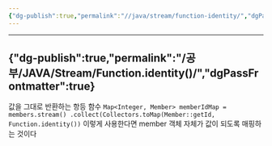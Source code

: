 ```yaml
---
{"dg-publish":true,"permalink":"//java/stream/function-identity/","dgPassFrontmatter":true}
---
```



---
{"dg-publish":true,"permalink":"/공부/JAVA/Stream/Function.identity()/","dgPassFrontmatter":true}
---

값을 그대로 반환하는 항등 함수
`Map<Integer, Member> memberIdMap = members.stream() .collect(Collectors.toMap(Member::getId, Function.identity())`
이렇게 사용한다면 member 객체 자체가 값이 되도록 매핑하는 것이다